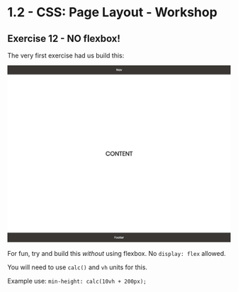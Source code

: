 # 1.2 - CSS: Page Layout - Workshop

## Exercise 12 - NO flexbox!

The very first exercise had us build this:

![exercise-1 goal](../../assets/ex-1-goal.png)

For fun, try and build this _without_ using flexbox. No `display: flex` allowed.

You will need to use `calc()` and `vh` units for this.

Example use: `min-height: calc(10vh + 200px);`

